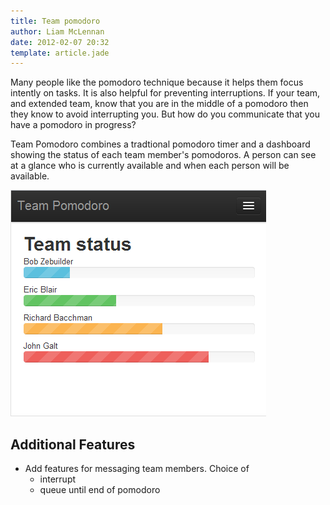 ```yaml
---
title: Team pomodoro
author: Liam McLennan
date: 2012-02-07 20:32
template: article.jade
---
```


Many people like the pomodoro technique because it helps them focus intently on tasks. It is also helpful for preventing interruptions. If your team, and extended team, know that you are in the middle of a pomodoro then they know to avoid interrupting you. But how do you communicate that you have a pomodoro in progress? 

Team Pomodoro combines a tradtional pomodoro timer and a dashboard showing the status of each team member's pomodoros. A person can see at a glance who is currently available and when each person will be available. 

![Team Pomodoro screen shot](https://github.com/liammclennan/eclipsewebsolutions.com.au/raw/master/images/blog/team-pomodoro.png)

Additional Features
-------------------

* Add features for messaging team members. Choice of 
    * interrupt
    * queue until end of pomodoro